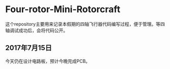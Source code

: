# Four-rotor-Mini-Rotorcraft
这个repository主要用来记录本假期的四轴飞行器代码编写过程，便于管理。等四轴调试成功后，会将代码公开。
## 2017年7月15日
今天仍在设计电路板，预计今晚完成PCB。
